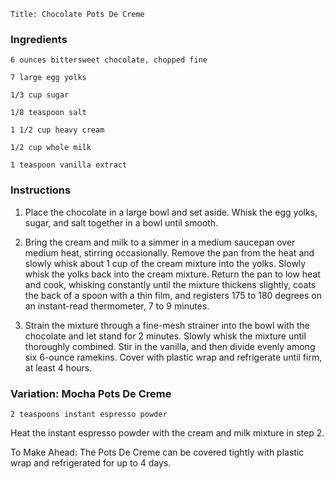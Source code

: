 ~~~ recipe-info
Title: Chocolate Pots De Creme
~~~

### Ingredients

~~~ recipe-ingredients
6 ounces bittersweet chocolate, chopped fine

7 large egg yolks

1/3 cup sugar

1/8 teaspoon salt

1 1/2 cup heavy cream

1/2 cup whole milk

1 teaspoon vanilla extract
~~~


### Instructions

1. Place the chocolate in a large bowl and set aside. Whisk the egg yolks, sugar, and salt together
   in a bowl until smooth.

2. Bring the cream and milk to a simmer in a medium saucepan over medium heat, stirring
   occasionally. Remove the pan from the heat and slowly whisk about 1 cup of the cream mixture into
   the yolks. Slowly whisk the yolks back into the cream mixture. Return the pan to low heat and
   cook, whisking constantly until the mixture thickens slightly, coats the back of a spoon with a
   thin film, and registers 175 to 180 degrees on an instant-read thermometer, 7 to 9 minutes.

3. Strain the mixture through a fine-mesh strainer into the bowl with the chocolate and let stand
   for 2 minutes. Slowly whisk the mixture until thoroughly combined. Stir in the vanilla, and then
   divide evenly among six 6-ounce ramekins. Cover with plastic wrap and refrigerate until firm, at
   least 4 hours.


### Variation:  Mocha Pots De Creme

~~~ recipe-ingredients
2 teaspoons instant espresso powder
~~~

Heat the instant espresso powder with the cream and milk mixture in step 2.

To Make Ahead: The Pots De Creme can be covered tightly with plastic wrap and refrigerated for up to
4 days.
